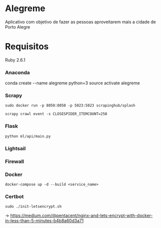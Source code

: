 # Alegreme
Aplicativo com objetivo de fazer as pessoas aproveitarem mais a cidade de Porto Alegre


# Requisitos
Ruby 2.6.1


### Anaconda
conda create --name alegreme python=3
source activate alegreme

### Scrapy

    sudo docker run -p 8050:8050 -p 5023:5023 scrapinghub/splash

    scrapy crawl event -s CLOSESPIDER_ITEMCOUNT=250

### Flask

    python ml/api/main.py

### Lightsail


### Firewall


### Docker

    docker-compose up -d --build <service_name>

### Certbot

    sudo ./init-letsencrypt.sh

-> https://medium.com/@pentacent/nginx-and-lets-encrypt-with-docker-in-less-than-5-minutes-b4b8a60d3a71
